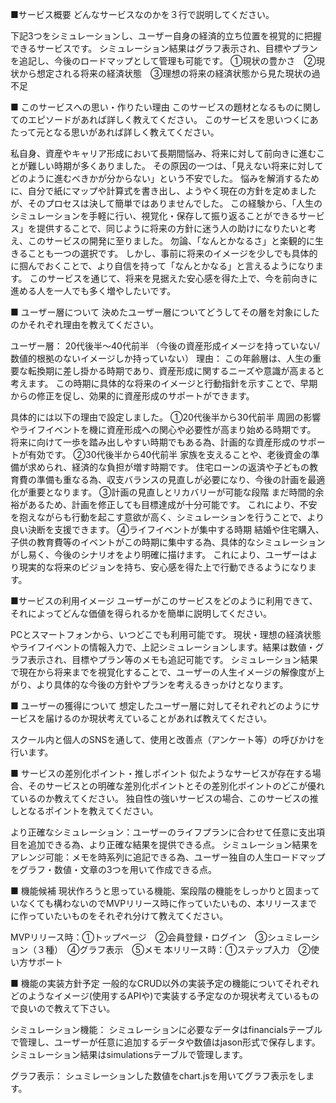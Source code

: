 ■サービス概要
どんなサービスなのかを３行で説明してください。

下記3つをシミュレーションし、ユーザー自身の経済的立ち位置を視覚的に把握できるサービスです。
シミュレーション結果はグラフ表示され、目標やプランを追記し、今後のロードマップとして管理も可能です。
①現状の豊かさ　②現状から想定される将来の経済状態　③理想の将来の経済状態から見た現状の過不足


■ このサービスへの思い・作りたい理由
このサービスの題材となるものに関してのエピソードがあれば詳しく教えてください。
このサービスを思いつくにあたって元となる思いがあれば詳しく教えてください。

私自身、資産やキャリア形成において長期間悩み、将来に対して前向きに進むことが難しい時期が多くありました。
その原因の一つは、「見えない将来に対してどのように進むべきかが分からない」という不安でした。
悩みを解消するために、自分で紙にマップや計算式を書き出し、ようやく現在の方針を定めましたが、そのプロセスは決して簡単ではありませんでした。
この経験から、「人生のシミュレーションを手軽に行い、視覚化・保存して振り返ることができるサービス」を提供することで、同じように将来の方針に迷う人の助けになりたいと考え、このサービスの開発に至りました。
勿論、「なんとかなるさ」と楽観的に生きることも一つの選択です。
しかし、事前に将来のイメージを少しでも具体的に掴んでおくことで、より自信を持って「なんとかなる」と言えるようになります。
このサービスを通じて、将来を見据えた安心感を得た上で、今を前向きに進める人を一人でも多く増やしたいです。


■ ユーザー層について
決めたユーザー層についてどうしてその層を対象にしたのかそれぞれ理由を教えてください。

ユーザー層：
  20代後半〜40代前半
  （今後の資産形成イメージを持っていない/数値的根拠のないイメージしか持っていない）
理由：
  この年齢層は、人生の重要な転換期に差し掛かる時期であり、資産形成に関するニーズや意識が高まると考えます。
  この時期に具体的な将来のイメージと行動指針を示すことで、早期からの修正を促し、効果的に資産形成のサポートができます。
  
  具体的には以下の理由で設定しました。
  ①20代後半から30代前半
   周囲の影響やライフイベントを機に資産形成への関心や必要性が高まり始める時期です。
   将来に向けて一歩を踏み出しやすい時期でもある為、計画的な資産形成のサポートが有効です。
  ②30代後半から40代前半
   家族を支えることや、老後資金の準備が求められ、経済的な負担が増す時期です。
   住宅ローンの返済や子どもの教育費の準備も重なる為、収支バランスの見直しが必要になり、今後の計画を最適化が重要となります。
  ③計画の見直しとリカバリーが可能な段階
   まだ時間的余裕があるため、計画を修正しても目標達成が十分可能です。
   これにより、不安を抱えながらも行動を起こす意欲が高く、シミュレーションを行うことで、より良い決断を支援できます。
  ④ライフイベントが集中する時期
   結婚や住宅購入、子供の教育費等のイベントがこの時期に集中する為、具体的なシミュレーションがし易く、今後のシナリオをより明確に描けます。
   これにより、ユーザーはより現実的な将来のビジョンを持ち、安心感を得た上で行動できるようになります。


■サービスの利用イメージ
ユーザーがこのサービスをどのように利用できて、それによってどんな価値を得られるかを簡単に説明してください。

PCとスマートフォンから、いつどこでも利用可能です。
現状・理想の経済状態やライフイベントの情報入力で、上記シミュレーションします。結果は数値・グラフ表示され、目標やプラン等のメモも追記可能です。
シミュレーション結果で現在から将来までを視覚化することで、ユーザーの人生イメージの解像度が上がり、より具体的な今後の方針やプランを考えるきっかけとなります。


■ ユーザーの獲得について
想定したユーザー層に対してそれぞれどのようにサービスを届けるのか現状考えていることがあれば教えてください。

スクール内と個人のSNSを通して、使用と改善点（アンケート等）の呼びかけを行います。


■ サービスの差別化ポイント・推しポイント
似たようなサービスが存在する場合、そのサービスとの明確な差別化ポイントとその差別化ポイントのどこが優れているのか教えてください。
独自性の強いサービスの場合、このサービスの推しとなるポイントを教えてください。

より正確なシミュレーション：ユーザーのライフプランに合わせて任意に支出項目を追加できる為、より正確な結果を提供できる点。
シミュレーション結果をアレンジ可能：メモを時系列に追記できる為、ユーザー独自の人生ロードマップをグラフ・数値・文章の3つを用いて作成できる点。


■ 機能候補
現状作ろうと思っている機能、案段階の機能をしっかりと固まっていなくても構わないのでMVPリリース時に作っていたいもの、本リリースまでに作っていたいものをそれぞれ分けて教えてください。

MVPリリース時：①トップページ　②会員登録・ログイン　③シュミレーション（３種）　④グラフ表示　⑤メモ
本リリース時：①ステップ入力　②使い方サポート


■ 機能の実装方針予定
一般的なCRUD以外の実装予定の機能についてそれぞれどのようなイメージ(使用するAPIや)で実装する予定なのか現状考えているもので良いので教えて下さい。

シミュレーション機能：
シミュレーションに必要なデータはfinancialsテーブルで管理し、ユーザーが任意に追加するデータや数値はjason形式で保存します。
シミュレーション結果はsimulationsテーブルで管理します。

グラフ表示：
シュミレーションした数値をchart.jsを用いてグラフ表示をします。
